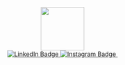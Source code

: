<div id="header" align="center">
  <img src="https://media.giphy.com/media/M9gbBd9nbDrOTu1Mqx/giphy.gif" width="100"/>
  
  <div id="badges">
    <a href="https://www.linkedin.com/in/maksim-kerus-119b8010a/">
      <img src="https://img.shields.io/badge/LinkedIn-blue?style=for-the-badge&logo=linkedin&logoColor=white" alt="LinkedIn Badge"/>
    </a>
    <a href="https://www.instagram.com/gemuzkm/">
      <img src="https://img.shields.io/badge/Instagram-blue?style=for-the-badge&logo=Instagram&logoColor=white" alt="Instagram Badge"/>
    </a>
    <img src="https://komarev.com/ghpvc/?gemuzkm&style=flat-square&color=blue" alt=""/>
  </div>
  
</div>
